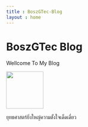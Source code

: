 ```yaml
---
title : BoszGTec-Blog
layout : home
---
```

# BoszGTec Blog
Wellcome To My Blog

<img width="100" src="https://c.tenor.com/aWGV7lEuUQMAAAAM/anya-forger-spy-x-family.gif" />

ยุทธศาสตร์ยิ่งใหญ่ความตั้งใจเด็ดเดี่ยว
